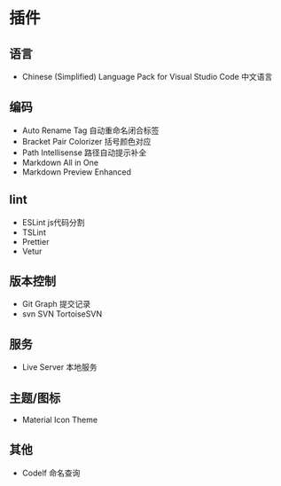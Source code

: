 # 插件

## 语言
- Chinese (Simplified) Language Pack for Visual Studio Code
  中文语言

## 编码
- Auto Rename Tag
  自动重命名闭合标签
- Bracket Pair Colorizer
  括号颜色对应
- Path Intellisense
  路径自动提示补全
- Markdown All in One
- Markdown Preview Enhanced
## lint
- ESLint
  js代码分割
- TSLint
- Prettier
- Vetur

## 版本控制
- Git Graph
  提交记录
- svn
  SVN
  TortoiseSVN

## 服务
- Live Server
  本地服务

## 主题/图标
- Material Icon Theme

## 其他
- Codelf
  命名查询